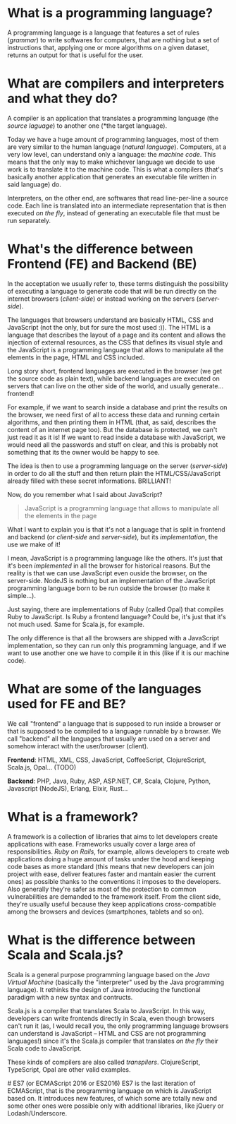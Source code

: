 # What is a programming language?
A programming language is a language that features a set of rules (*grammar*) to write softwares for computers, that are nothing but a set of instructions that, applying one or more algorithms on a given dataset, returns an output for that is useful for the user.

# What are compilers and interpreters and what they do?
A compiler is an application that translates a programming language (the *source laguage*) to another one (*the target language).

Today we have a huge amount of programming languages, most of them are very similar to the human language (*natural language*).
Computers, at a very low level, can understand only a language: the *machine code*.
This means that the only way to make whichever language we decide to use work is to translate it to the machine code. This is what a compilers (that's basically another application that generates an executable file written in said language) do.

Interpreters, on the other end, are softwares that read line-per-line a source code. Each line is translated into an intermediate representation that is then executed *on the fly*, instead of generating an executable file that must be run separately.

# What's the difference between Frontend (FE) and Backend (BE)
In the acceptation we usually refer to, these terms distinguish the possibility of executing a language to generate code that will be run directly on the internet browsers (*client-side*) or instead working on the servers (*server-side*).

The languages that browsers understand are basically HTML, CSS and JavaScript (not the only, but for sure the most used :)). The HTML is a language that describes the layout of a page and its content and allows the injection of external resources, as the CSS that defines its visual style and the JavaScript is a programming language that allows to manipulate all the elements in the page, HTML and CSS included.

Long story short, frontend languages are executed in the browser (we get the source code as plain text), while backend languages are executed on servers that can live on the other side of the world, and usually generate... frontend!

For example, if we want to search inside a database and print the results on the browser, we need first of all to access these data and running certain algorithms, and then printing them in HTML (that, as said, describes the content of an internet page too). But the database is protected, we can't just read it as it is! If we want to read inside a database with JavaScript, we would need all the passwords and stuff on clear, and this is probably not something that its the owner would be happy to see.

The idea is then to use a programming language on the server (*server-side*) in order to do all the stuff and then return plain the HTML/CSS/JavaScript already filled with these secret informations. BRILLIANT!

Now, do you remember what I said about JavaScript?

> JavaScript is a programming language that allows to manipulate all the elements in the page

What I want to explain you is that it's not a language that is split in frontend and backend (or *client-side* and *server-side*), but its *implementation*, the use we make of it!

I mean, JavaScript is a programming language like the others. It's just that it's been *implemented* in all the browser for historical reasons. But the reality is that we can use JavaScript even ouside the browser, on the server-side. NodeJS is nothing but an implementation of the JavaScript programming language born to be run outside the browser (to make it simple...).

Just saying, there are implementations of Ruby (called Opal) that compiles Ruby to JavaScript. Is Ruby a frontend language? Could be, it's just that it's not much used. Same for Scala.js, for example.

The only difference is that all the browsers are shipped with a JavaScript implementation, so they can run only this programming language, and if we want to use another one we have to compile it in this (like if it is our machine code).

# What are some of the languages used for FE and BE?
We call "frontend" a language that is supposed to run inside a browser or that is supposed to be compiled to a language runnable by a browser.
We call "backend" all the languages that usually are used on a server and somehow interact with the user/browser (client).

**Frontend**: HTML, XML, CSS, JavaScript, CoffeeScript, ClojureScript, Scala.js, Opal... (TODO)

**Backend**: PHP, Java, Ruby, ASP, ASP.NET, C#, Scala, Clojure, Python, Javascript (NodeJS), Erlang, Elixir, Rust...

# What is a framework?
A framework is a collection of libraries that aims to let developers create applications with ease.
Frameworks usually cover a large area of responsibilities. *Ruby on Rails*, for example, allows developers to create web applications doing a huge amount of tasks under the hood and keeping code bases as more standard (this means that new developers can join project with ease, deliver features faster and mantain easier the current ones) as possible thanks to the conventions it imposes to the developers. Also generally they're safer as most of the protection to common vulnerabilities are demanded to the framework itself.
From the client side, they're usually useful because they keep applications cross-compatible among the browsers and devices (smartphones, tablets and so on).

# What is the difference between Scala and Scala.js?
Scala is a general purpose programming language based on the *Java Virtual Machine* (basically the "interpreter" used by the Java programming language).
It rethinks the design of Java introducing the functional paradigm with a new syntax and contructs.

Scala.js is a compiler that translates Scala to JavaScript.
In this way, developers can write frontends directly in Scala, even though browsers can't run it (as, I would recall you, the only programming language browsers can understand is JavaScript – HTML and CSS are not programming languages!) since it's the Scala.js compiler that translates *on the fly* their Scala code to JavaScript.

These kinds of compilers are also called *transpilers*. ClojureScript, TypeScript, Opal are other valid examples.

# ES7 (or ECMAScript 2016 or ES2016)
ES7 is the last iteration of ECMAScript, that is the programming language on which is JavaScript based on.
It introduces new features, of which some are totally new and some other ones were possible only with additional libraries, like jQuery or Lodash/Underscore.
